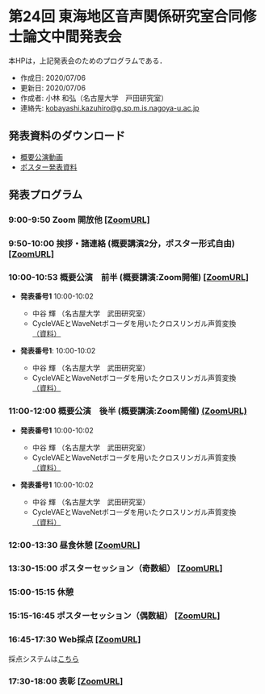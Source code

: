# 第24回 東海地区音声関係研究室合同修士論文中間発表会
本HPは，上記発表会のためのプログラムである．

- 作成日: 2020/07/06
- 更新日: 2020/07/06
- 作成者: 小林 和弘（名古屋大学　戸田研究室）
- 連絡先: kobayashi.kazuhiro@g.sp.m.is.nagoya-u.ac.jp

## 発表資料のダウンロード 
- [概要公演動画](https://hoge.com)
- [ポスター発表資料](https://hoge.com)

## 発表プログラム
### 9:00-9:50 Zoom 開放他 [[ZoomURL]](https://hoge.com)
### 9:50-10:00 挨拶・諸連絡 (概要講演2分，ポスター形式自由) [[ZoomURL]](https://hoge.com)
### 10:00-10:53 概要公演　前半 (概要講演:Zoom開催) [[ZoomURL]](https://hoge.com)
- **発表番号1** 10:00-10:02 
  - 中谷 輝 （名古屋大学　武田研究室）
  - CycleVAEとWaveNetボコーダを用いたクロスリンガル声質変換 [（資料）](https://hoge.com)

- **発表番号1**: 10:00-10:02 
  - 中谷 輝 （名古屋大学　武田研究室）
  - CycleVAEとWaveNetボコーダを用いたクロスリンガル声質変換 [（資料）](https://hoge.com)
  
### 11:00-12:00 概要公演　後半 (概要講演:Zoom開催) [(ZoomURL)](https://hoge.com)
- **発表番号1** 10:00-10:02 
  - 中谷 輝 （名古屋大学　武田研究室）
  - CycleVAEとWaveNetボコーダを用いたクロスリンガル声質変換 [（資料）](https://hoge.com)

- **発表番号1** 10:00-10:02 
  - 中谷 輝 （名古屋大学　武田研究室）
  - CycleVAEとWaveNetボコーダを用いたクロスリンガル声質変換 [（資料）](https://hoge.com)
  
### 12:00-13:30 昼食休憩 [[ZoomURL]](https://hoge.com)
### 13:30-15:00 ポスターセッション（奇数組） [[ZoomURL]](https://hoge.com)
### 15:00-15:15 休憩 
### 15:15-16:45 ポスターセッション（偶数組） [[ZoomURL]](https://hoge.com)
### 16:45-17:30 Web採点 [[ZoomURL]](https://hoge.com)
採点システムは[こちら](https://hoge.com)
### 17:30-18:00 表彰 [[ZoomURL]](https://hoge.com)
 
